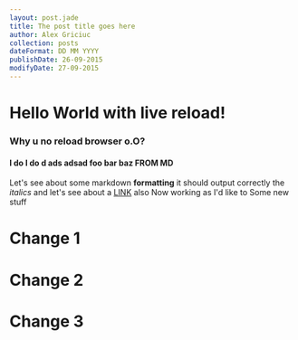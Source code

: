 ```yaml
---
layout: post.jade
title: The post title goes here
author: Alex Griciuc
collection: posts
dateFormat: DD MM YYYY
publishDate: 26-09-2015
modifyDate: 27-09-2015
---
```

# Hello World with live reload!
### Why u no reload browser o.O?
#### I do I do d ads adsad foo bar baz FROM MD

Let's see about some markdown **formatting** it should output correctly the _italics_ and let's see about a [LINK](http://www.google.com "google") also
Now working as I'd like to
Some new stuff

# Change 1
# Change 2
# Change 3
